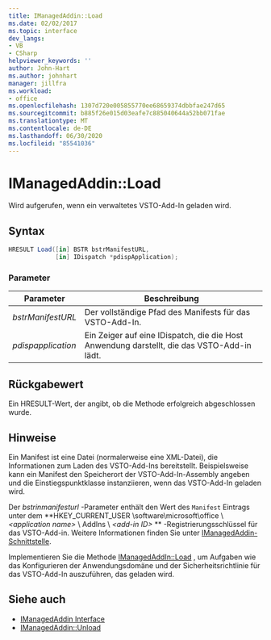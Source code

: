 ```yaml
---
title: IManagedAddin::Load
ms.date: 02/02/2017
ms.topic: interface
dev_langs:
- VB
- CSharp
helpviewer_keywords: ''
author: John-Hart
ms.author: johnhart
manager: jillfra
ms.workload:
- office
ms.openlocfilehash: 1307d720e005855770ee68659374dbbfae247d65
ms.sourcegitcommit: b885f26e015d03eafe7c885040644a52bb071fae
ms.translationtype: MT
ms.contentlocale: de-DE
ms.lasthandoff: 06/30/2020
ms.locfileid: "85541036"
---
```

# <a name="imanagedaddinload"></a>IManagedAddin::Load
  Wird aufgerufen, wenn ein verwaltetes VSTO-Add-In geladen wird.

## <a name="syntax"></a>Syntax

```csharp
HRESULT Load([in] BSTR bstrManifestURL,
             [in] IDispatch *pdispApplication);
```

### <a name="parameters"></a>Parameter

|Parameter|Beschreibung|
|---------------|-----------------|
|*bstrManifestURL*|Der vollständige Pfad des Manifests für das VSTO-Add-In.|
|*pdispapplication*|Ein Zeiger auf eine IDispatch, die die Host Anwendung darstellt, die das VSTO-Add-in lädt.|

## <a name="return-value"></a>Rückgabewert
 Ein HRESULT-Wert, der angibt, ob die Methode erfolgreich abgeschlossen wurde.

## <a name="remarks"></a>Hinweise
 Ein Manifest ist eine Datei (normalerweise eine XML-Datei), die Informationen zum Laden des VSTO-Add-Ins bereitstellt. Beispielsweise kann ein Manifest den Speicherort der VSTO-Add-In-Assembly angeben und die Einstiegspunktklasse instanziieren, wenn das VSTO-Add-In geladen wird.

 Der *bstrinmanifesturl* -Parameter enthält den Wert des `Manifest` Eintrags unter dem **HKEY_CURRENT_USER \software\microsoft\office \\ _\<application name>_ \ AddIns \\ _\<add-in ID>_ ** -Registrierungsschlüssel für das VSTO-Add-in. Weitere Informationen finden Sie unter [IManagedAddin-Schnittstelle](../vsto/imanagedaddin-interface.md).

 Implementieren Sie die Methode [IManagedAddIn::Load](../vsto/imanagedaddin-load.md) , um Aufgaben wie das Konfigurieren der Anwendungsdomäne und der Sicherheitsrichtlinie für das VSTO-Add-In auszuführen, das geladen wird.

## <a name="see-also"></a>Siehe auch
- [IManagedAddin Interface](../vsto/imanagedaddin-interface.md)
- [IManagedAddin::Unload](../vsto/imanagedaddin-unload.md)
